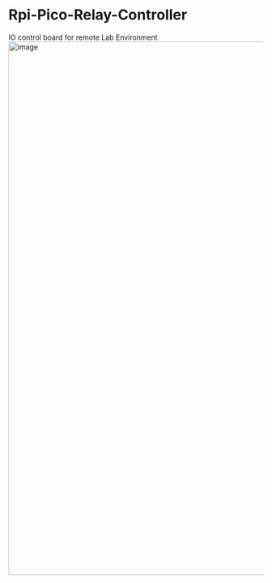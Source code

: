 # Rpi-Pico-Relay-Controller
IO control board for remote Lab Environment
<img width="1054" alt="image" src="https://github.com/user-attachments/assets/dcf93232-f5c6-46a5-9907-7d392ea34b7b" />
